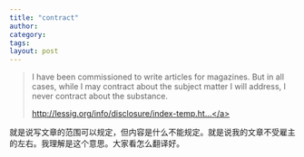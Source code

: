 ```yaml
---
title: "contract"
author:
category: 
tags: 
layout: post
---
```

<blockquote>

I have been commissioned to write articles for magazines. But in all cases, while I may contract about the subject matter I will address, I never contract about the substance.

<a href="http://lessig.org/info/disclosure/index-temp.html">http://lessig.org/info/disclosure/index-temp.ht...</a>

</blockquote>

就是说写文章的范围可以规定，但内容是什么不能规定。就是说我的文章不受雇主的左右。我理解是这个意思。大家看怎么翻译好。

